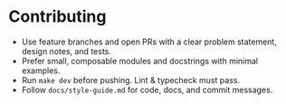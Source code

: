# Contributing

- Use feature branches and open PRs with a clear problem statement, design notes, and tests.
- Prefer small, composable modules and docstrings with minimal examples.
- Run `make dev` before pushing. Lint & typecheck must pass.
- Follow `docs/style-guide.md` for code, docs, and commit messages.
